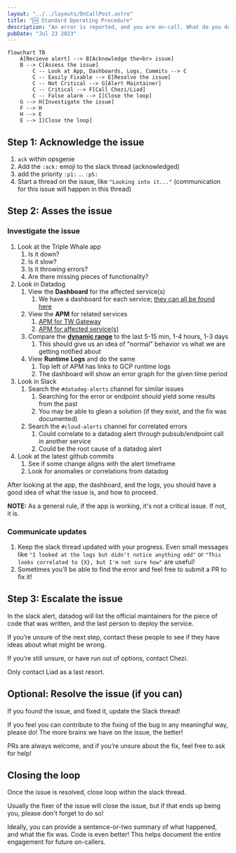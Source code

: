 ```yaml
---
layout: "../../layouts/OnCallPost.astro"
title: "🆘 Standard Operating Procedure"
description: "An error is reported, and you are on-call. What do you do?"
pubDate: "Jul 23 2023"
---
```


```mermaid
flowchart TB
    A[Recieve alert] --> B[Acknowledge the<br> issue]
    B --> C[Assess the issue]
        C -- Look at App, Dashboards, Logs, Commits --> C
        C -- Easily Fixable --> E[Resolve the issue]
        C -- Not Critical --> G[Alert Maintainer]
        C -- Critical --> F[Call Chezi/Liad]
        C -- False alarm --> I[Close the loop]
    G --> H[Investigate the issue]
    F --> H
    H --> E
    E --> I[Close the loop]
```

## Step 1: Acknowledge the issue

1. `ack` within opsgenie
1. Add the `:ack:` emoji to the slack thread (acknowledged)
1. add the priority `:p1:` … `:p5:`
1. Start a thread on the issue, like `"Looking into it..."` (communication for this issue will happen in this thread)

## Step 2: Asses the issue

### Investigate the issue

1. Look at the Triple Whale app
    1. Is it down?
    1. Is it slow?
    1. Is it throwing errors?
    1. Are there missing pieces of functionality?
1. Look in Datadog
    1. View the **Dashboard** for the affected service(s)
        1. We have a dashboard for each service; [they can all be found here](https://us5.datadoghq.com/dashboard/lists)
    1. View the **APM** for related services
        1. [APM for TW Gateway](https://us5.datadoghq.com/apm/services/tw-gateway/operations/express.request/resources?env=shofifi&fullscreen_end_ts=1690396913450&fullscreen_paused=false&fullscreen_start_ts=1690393313450&resources=qson%3A%28data%3A%28visible%3A%21t%2Chits%3A%28selected%3Atotal%29%2Cerrors%3A%28selected%3Atotal%29%2Clatency%3A%28selected%3Aavg%29%2CtopN%3Aall%29%2Cversion%3A%210%29&summary=qson%3A%28data%3A%28visible%3A%21t%2Cerrors%3A%28selected%3Aratio%29%2Chits%3A%28selected%3Arate%29%2Clatency%3A%28selected%3Alatency%2Cslot%3A%28agg%3A99%29%2Cdistribution%3A%28isLogScale%3A%21f%29%29%2Csublayer%3A%28slot%3A%28layers%3Aservice%29%2Cselected%3Apercentage%29%29%2Cversion%3A%211%29&topGraphs=latency%3Alatency%2Chits%3Aversion_count%2Cerrors%3Aversion_count%2CbreakdownAs%3Apercentage&start=1690393313450&end=1690396913450&paused=false)
        1. [APM for affected service(s)](https://us5.datadoghq.com/apm/home?env=shofifi)
    1. Compare the [**dynamic range**](https://en.wikipedia.org/wiki/Dynamic_range) to the last 5-15 min, 1-4 hours, 1-3 days
        1. This should give us an idea of "normal" behavior vs what we are getting notified about
    1. View **Runtime Logs** and do the same
        1. Top left of APM has links to GCP runtime logs
        1. The dashboard will show an error graph for the given time period
1. Look in Slack
    1. Search the `#datadog-alerts` channel for similar issues
        1. Searching for the error or endpoint *should* yield some results from the past
        1. You may be able to glean a solution (if they exist, and the fix was documented)
    1. Search the `#cloud-alerts` channel for correlated errors
        1. Could correlate to a datadog alert through pubsub/endpoint call in another service
        1. Could be the root cause of a datadog alert
1. Look at the latest github commits
    1. See if some change aligns with the alert timeframe
    1. Look for anomalies or correlations from datadog

After looking at the app, the dashboard, and the logs, you should have a good idea of what the issue is, and how to proceed.

**NOTE:** As a general rule, if the app is working, it's not a critical issue. If not, it is.

### Communicate updates

1. Keep the slack thread updated with your progress. Even small messages like `"I looked at the logs but didn't notice anything odd"` or `"This looks correlated to {X}, but I'm not sure how"` are useful!
1. Sometimes you’ll be able to find the error and feel free to submit a PR to fix it!

## Step 3: Escalate the issue

In the slack alert, datadog will list the official maintainers for the piece of code that was written, and the last person to deploy the service. 

If you’re unsure of the next step, contact these people to see if they have ideas about what might be wrong.

If you’re still unsure, or have run out of options, contact Chezi.

Only contact Liad as a last resort.

## Optional: Resolve the issue (if you can)

If you found the issue, and fixed it, update the Slack thread!

If you feel you can contribute to the fixing of the bug in any meaningful way, please do! The more brains we have on the issue, the better!

PRs are always welcome, and if you’re unsure about the fix, feel free to ask for help!

## Closing the loop

Once the issue is resolved, close loop within the slack thread.

Usually the fixer of the issue will close the issue, but if that ends up being you, please don't forget to do so!

Ideally, you can provide a sentence-or-two summary of what happened, and what the fix was. Code is even better! This helps document the entire engagement for future on-callers.
